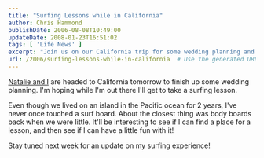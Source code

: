 ```yaml
---
title: "Surfing Lessons while in California"
author: Chris Hammond
publishDate: 2006-08-08T10:49:00
updateDate: 2008-01-23T16:51:02
tags: [ 'Life News' ]
excerpt: "Join us on our California trip for some wedding planning and my first surfing lesson! Follow along next week for all the thrills and spills. 🏄‍♂️"
url: /2006/surfing-lessons-while-in-california  # Use the generated URL with year
---
```

<P><A href="https://www.horsesandcars.com/">Natalie and I</A> are headed to California tomorrow to finish up some wedding planning. I'm hoping while I'm out there I'll get to take a surfing lesson.</P> <P>Even though we lived on an island in the Pacific ocean for 2 years, I've never once touched a surf board. About the closest thing was body boards back when we were little. It'll be interesting to see if I can find a place for a lesson, and then see if I can have a little fun with it!</P> <P>Stay tuned next week for an update on my surfing experience!</P>

